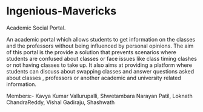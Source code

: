 # Ingenious-Mavericks

Academic Social Portal.


An academic portal which allows students to get information on the classes and the professors without being influenced by personal opinions. 
The aim of this portal is the provide a solution that prevents scenarios where students are confused about classes or face issues like  class timing clashes or not having classes to take up.
It also aims at providing a platform where students can discuss about swapping classes and answer questions asked about classes , professors or another academic and university related information.



Members:-
Kavya Kumar Vallurupalli,
Shwetambara Narayan Patil,
Loknath ChandraReddy,
Vishal Gadiraju,
Shashwath 

